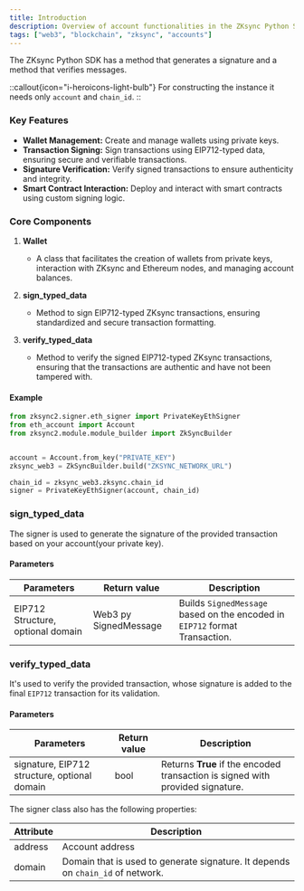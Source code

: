 ```yaml
---
title: Introduction
description: Overview of account functionalities in the ZKsync Python SDK.
tags: ["web3", "blockchain", "zksync", "accounts"]
---
```


The ZKsync Python SDK has a method that generates a signature and a method that verifies messages.

::callout{icon="i-heroicons-light-bulb"}
For constructing the instance it needs only `account` and `chain_id`.
::

### Key Features

- **Wallet Management:** Create and manage wallets using private keys.
- **Transaction Signing:** Sign transactions using EIP712-typed data, ensuring secure and verifiable transactions.
- **Signature Verification:** Verify signed transactions to ensure authenticity and integrity.
- **Smart Contract Interaction:** Deploy and interact with smart contracts using custom signing logic.

### Core Components

1. **Wallet**
   - A class that facilitates the creation of wallets from private keys, interaction with ZKsync and Ethereum nodes,
   and managing account balances.

2. **sign_typed_data**
   - Method to sign EIP712-typed ZKsync transactions, ensuring standardized and secure transaction formatting.

3. **verify_typed_data**
   - Method to verify the signed EIP712-typed ZKsync transactions, ensuring that the transactions are authentic and
   have not been tampered with.

#### Example

```python
from zksync2.signer.eth_signer import PrivateKeyEthSigner
from eth_account import Account
from zksync2.module.module_builder import ZkSyncBuilder


account = Account.from_key("PRIVATE_KEY")
zksync_web3 = ZkSyncBuilder.build("ZKSYNC_NETWORK_URL")

chain_id = zksync_web3.zksync.chain_id
signer = PrivateKeyEthSigner(account, chain_id)

```

### sign_typed_data

The signer is used to generate the signature of the provided transaction based on your account(your private key).

#### Parameters

| Parameters                        | Return value          | Description                                                                 |
| --------------------------------- | --------------------- | --------------------------------------------------------------------------- |
| EIP712 Structure, optional domain | Web3 py SignedMessage | Builds `SignedMessage` based on the encoded in `EIP712` format Transaction. |

### verify_typed_data

It's used to verify the provided transaction, whose signature is added to the final `EIP712` transaction for its validation.

#### Parameters

| Parameters                                   | Return value | Description                                                                    |
| -------------------------------------------- | ------------ | ------------------------------------------------------------------------------ |
| signature, EIP712 structure, optional domain | bool         | Returns **True** if the encoded transaction is signed with provided signature. |

The signer class also has the following properties:

| Attribute | Description                                                                     |
| --------- | ------------------------------------------------------------------------------- |
| address   | Account address                                                                 |
| domain    | Domain that is used to generate signature. It depends on `chain_id` of network. |
